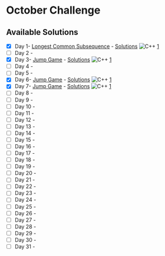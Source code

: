 # October Challenge

## Available Solutions
- [x] Day 1- [Longest Common Subsequence](https://leetcode.com/problems/longest-common-subsequence/) - [Solutions](./day-1/readme.md) ![C++](https://img.shields.io/badge/C++-1-blue?style=social&logo=cplusplus)  [1](./day-1/solution1.cpp) 
- [ ] Day 2 -
- [x] Day 3- [Jump Game](https://leetcode.com/problems/jump-game/) - [Solutions](./day-3/readme.md) ![C++](https://img.shields.io/badge/C++-1-blue?style=social&logo=cplusplus)  [1](./day-3/solution1.cpp) 
- [ ] Day 4 -
- [ ] Day 5 -
- [x] Day 6- [Jump Game](https://leetcode.com/problems/jump-game/) - [Solutions](./day-6/readme.md) ![C++](https://img.shields.io/badge/C++-1-blue?style=social&logo=cplusplus)  [1](./day-6/solution1.cpp) 
- [x] Day 7- [Jump Game](https://leetcode.com/problems/jump-game/) - [Solutions](./day-7/readme.md) ![C++](https://img.shields.io/badge/C++-1-blue?style=social&logo=cplusplus)  [1](./day-7/solution1.cpp) 
- [ ] Day 8 -
- [ ] Day 9 -
- [ ] Day 10 -
- [ ] Day 11 -
- [ ] Day 12 -
- [ ] Day 13 -
- [ ] Day 14 -
- [ ] Day 15 -
- [ ] Day 16 -
- [ ] Day 17 -
- [ ] Day 18 -
- [ ] Day 19 -
- [ ] Day 20 -
- [ ] Day 21 -
- [ ] Day 22 -
- [ ] Day 23 -
- [ ] Day 24 -
- [ ] Day 25 -
- [ ] Day 26 -
- [ ] Day 27 -
- [ ] Day 28 -
- [ ] Day 29 -
- [ ] Day 30 -
- [ ] Day 31 -
